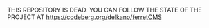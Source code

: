 THIS REPOSITORY IS DEAD. YOU CAN FOLLOW THE STATE OF THE PROJECT AT https://codeberg.org/delkano/ferretCMS
